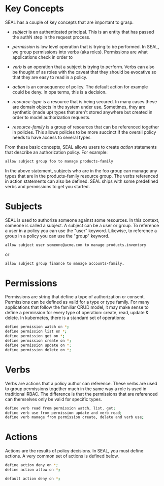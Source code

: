 # Key Concepts

SEAL has a couple of key concepts that are important to grasp.

* *subject* is an authenticated principal. This is an entity that has
  passed the authN step in the request process.

* *permission* is low level operation that is trying to be performed. In
  SEAL, we group permissions into verbs (aka roles). Permissions are what
  applications check in order to

* *verb* is an operation that a subject is trying to perform. Verbs can also
  be thought of as roles with the caveat that they should be evocative
  so that they are easy to read in a policy.

* *action* is an consequence of policy. The default action for example could
  be deny. In opa terms, this is a decision.

* *resource-type* is a resource that is being secured. In many cases these are domain objects
  in the system under use. Sometimes, they are synthetic (made up) types that aren't
  stored anywhere but created in order to model authorization requests.

* *resource-family* is a group of resources that can be referenced together in policies.
  This allows policies to be more succinct if the overall policy needs to have access
  to several types.


From these basic concepts, SEAL allows users to create *action* statements that
describe an authorization policy. For example:

```bash
allow subject group foo to manage products-family
```

In the above statement, subjects who are in the foo group can manage any types that
are in the products-family resource group. The verbs referenced in action
statements can also be defined. SEAL ships with some predefined verbs
and permissions to get you started.

# Subjects

SEAL is used to authorize someone against some resources. In this context, someone is
called a subject. A subject can be a user or group. To reference a user in a policy
you can use the "user" keyword. Likewise, to reference a group in a policy you can
use the "group" keyword.

```bash
allow subject user someone@acme.com to manage products.inventory
```

or

```bash
allow subject group finance to manage accounts-family.
```

# Permissions

Permissions are string that define a type of authorization or consent. Permissions
can be defined as valid for a type or type family. For many applications that follow
the familiar CRUD model, it may make sense to define a permission for every type
of operation: create, read, update & delete. In kubernetes, there is a standard set
of operations:

```bash
define permission watch on *;
define permission list on *;
define permission get on *;
define permission create on *;
define permission update on *;
define permission delete on *;
```

# Verbs

Verbs are actions that a policy author can reference. These verbs are used to group
permissions together much in the same way a role is used in traditional RBAC. The difference
is that the permissions that are referenced can themselves only be valid for specific types.

```bash
define verb read from permission watch, list, get;
define verb use from permission update and verb read;
define verb manage from permission create, delete and verb use;
```

# Actions

Actions are the results of policy decisions. In SEAL, you must define actions. A very common
set of actions is defined below.

```bash
define action deny on *;
define action allow on *;

default action deny on *;
```


